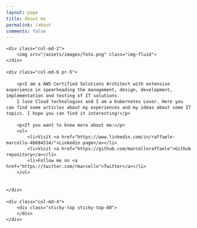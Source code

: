 ```yaml
---
layout: page
title: About me
permalink: /about
comments: false
---
```


<div class="row justify-content-between">

	<div class="col-md-2">
		<img src="/assets/images/foto.png" class="img-fluid">
	</div>

	<div class="col-md-6 pr-5">
		
		<p>I am a AWS Certified Solutions Architect with extensive experience in spearheading the management, design, development, implementation and testing of IT solutions.
		I love Cloud technologies and I am a Kubernetes Lover. Here you can find some articles about my experiences and my ideas about some IT topics. I hope you can find it interesting!</p>

		<p>If you want to know more about me:</p>
		<ul>
			<li>Visit <a href="https://www.linkedin.com/in/raffaele-marcello-4b684514/">Linkedin page</a></li>
			<li>Visit <a href="https://github.com/marcelloraffaele">Github repository</a></li>
			<li>Follow me on <a href="https://twitter.com/rmarcello">Twitter</a></li>
		</ul>
		

	</div>

	<div class="col-md-4">
		<div class="sticky-top sticky-top-80">
		</div>
	</div>
</div>
